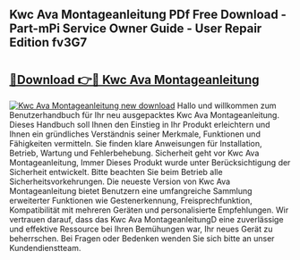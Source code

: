 ## Kwc Ava Montageanleitung PDf Free Download - Part-mPi Service Owner Guide - User Repair Edition fv3G7

# <h2><a href="http://df6wsr3.blite.top/?on=Kwc+Ava+Montageanleitung">🔗Download 👉🔴 Kwc Ava Montageanleitung</a></h2>

[![Kwc Ava Montageanleitung new download](https://i.imgur.com/lujVjoI.png)](http://df6wsr3.blite.top/?on=Kwc+Ava+Montageanleitung)
Hallo und willkommen zum Benutzerhandbuch für Ihr neu ausgepacktes Kwc Ava Montageanleitung. Dieses Handbuch soll Ihnen den Einstieg in Ihr Produkt erleichtern und Ihnen ein gründliches Verständnis seiner Merkmale, Funktionen und Fähigkeiten vermitteln. Sie finden klare Anweisungen für Installation, Betrieb, Wartung und Fehlerbehebung. Sicherheit geht vor Kwc Ava Montageanleitung, Immer Dieses Produkt wurde unter Berücksichtigung der Sicherheit entwickelt. Bitte beachten Sie beim Betrieb alle Sicherheitsvorkehrungen. Die neueste Version von Kwc Ava Montageanleitung bietet Benutzern eine umfangreiche Sammlung erweiterter Funktionen wie Gestenerkennung, Freisprechfunktion, Kompatibilität mit mehreren Geräten und personalisierte Empfehlungen. Wir vertrauen darauf, dass das Kwc Ava MontageanleitungD eine zuverlässige und effektive Ressource bei Ihren Bemühungen war, Ihr neues Gerät zu beherrschen. Bei Fragen oder Bedenken wenden Sie sich bitte an unser Kundendienstteam.
